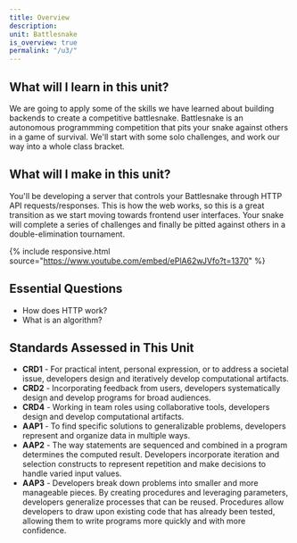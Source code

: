 ```yaml
---
title: Overview
description:
unit: Battlesnake
is_overview: true
permalink: "/u3/"
---
```


## What will I learn in this unit?

We are going to apply some of the skills we have learned about building backends to create a competitive battlesnake. Battlesnake is an autonomous programmming competition that pits your snake against others in a game of survival. We'll start with some solo challenges, and work our way into a whole class bracket.

## What will I make in this unit?

You'll be developing a server that controls your Battlesnake through HTTP API requests/responses. This is how the web works, so this is a great transition as we start moving towards frontend user interfaces. Your snake will complete a series of challenges and finally be pitted against others in a double-elimination tournament.

{% include responsive.html source="https://www.youtube.com/embed/ePlA62wJVfo?t=1370" %}

## Essential Questions

- How does HTTP work?
- What is an algorithm?

## Standards Assessed in This Unit

- **CRD1** - For practical intent, personal expression, or to address a societal issue, developers design and iteratively develop computational artifacts.
- **CRD2** - Incorporating feedback from users, developers systematically design and develop programs for broad audiences.
- **CRD4** - Working in team roles using collaborative tools, developers design and develop computational artifacts.
- **AAP1** - To find specific solutions to generalizable problems, developers represent and organize data in multiple ways.
- **AAP2** - The way statements are sequenced and combined in a program determines the computed result. Developers incorporate iteration and selection constructs to represent repetition and make decisions to handle varied input values.
- **AAP3** - Developers break down problems into smaller and more manageable pieces. By creating procedures and leveraging parameters, developers generalize processes that can be reused. Procedures allow developers to draw upon existing code that has already been tested, allowing them to write programs more quickly and with more confidence.
